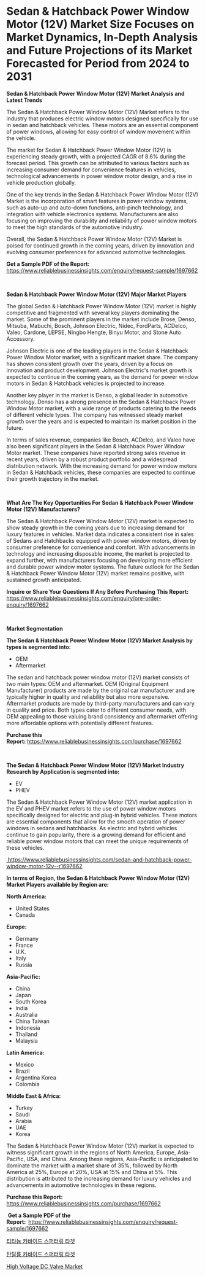 <p><h1>Sedan & Hatchback Power Window Motor (12V) Market Size Focuses on Market Dynamics, In-Depth Analysis and Future Projections of its Market Forecasted for Period from 2024 to 2031</h1></p><p><strong>Sedan & Hatchback Power Window Motor (12V) Market Analysis and Latest Trends</strong></p>
<p><p>The Sedan & Hatchback Power Window Motor (12V) Market refers to the industry that produces electric window motors designed specifically for use in sedan and hatchback vehicles. These motors are an essential component of power windows, allowing for easy control of window movement within the vehicle.</p><p>The market for Sedan & Hatchback Power Window Motor (12V) is experiencing steady growth, with a projected CAGR of 8.6% during the forecast period. This growth can be attributed to various factors such as increasing consumer demand for convenience features in vehicles, technological advancements in power window motor design, and a rise in vehicle production globally.</p><p>One of the key trends in the Sedan & Hatchback Power Window Motor (12V) Market is the incorporation of smart features in power window systems, such as auto-up and auto-down functions, anti-pinch technology, and integration with vehicle electronics systems. Manufacturers are also focusing on improving the durability and reliability of power window motors to meet the high standards of the automotive industry.</p><p>Overall, the Sedan & Hatchback Power Window Motor (12V) Market is poised for continued growth in the coming years, driven by innovation and evolving consumer preferences for advanced automotive technologies.</p></p>
<p><strong>Get a Sample PDF of the Report:&nbsp;</strong> <a href="https://www.reliablebusinessinsights.com/enquiry/request-sample/1697662">https://www.reliablebusinessinsights.com/enquiry/request-sample/1697662</a></p>
<p>&nbsp;</p>
<p><strong>Sedan & Hatchback Power Window Motor (12V) Major Market Players</strong></p>
<p><p>The global Sedan & Hatchback Power Window Motor (12V) market is highly competitive and fragmented with several key players dominating the market. Some of the prominent players in the market include Brose, Denso, Mitsuba, Mabuchi, Bosch, Johnson Electric, Nidec, FordParts, ACDelco, Valeo, Cardone, LEPSE, Ningbo Hengte, Binyu Motor, and Stone Auto Accessory.</p><p>Johnson Electric is one of the leading players in the Sedan & Hatchback Power Window Motor market, with a significant market share. The company has shown consistent growth over the years, driven by a focus on innovation and product development. Johnson Electric's market growth is expected to continue in the coming years, as the demand for power window motors in Sedan & Hatchback vehicles is projected to increase.</p><p>Another key player in the market is Denso, a global leader in automotive technology. Denso has a strong presence in the Sedan & Hatchback Power Window Motor market, with a wide range of products catering to the needs of different vehicle types. The company has witnessed steady market growth over the years and is expected to maintain its market position in the future.</p><p>In terms of sales revenue, companies like Bosch, ACDelco, and Valeo have also been significant players in the Sedan & Hatchback Power Window Motor market. These companies have reported strong sales revenue in recent years, driven by a robust product portfolio and a widespread distribution network. With the increasing demand for power window motors in Sedan & Hatchback vehicles, these companies are expected to continue their growth trajectory in the market.</p></p>
<p>&nbsp;</p>
<p><strong>What Are The Key Opportunities For Sedan & Hatchback Power Window Motor (12V) Manufacturers?</strong></p>
<p><p>The Sedan & Hatchback Power Window Motor (12V) market is expected to show steady growth in the coming years due to increasing demand for luxury features in vehicles. Market data indicates a consistent rise in sales of Sedans and Hatchbacks equipped with power window motors, driven by consumer preference for convenience and comfort. With advancements in technology and increasing disposable income, the market is projected to expand further, with manufacturers focusing on developing more efficient and durable power window motor systems. The future outlook for the Sedan & Hatchback Power Window Motor (12V) market remains positive, with sustained growth anticipated.</p></p>
<p><strong>Inquire or Share Your Questions If Any Before Purchasing This Report:</strong> <a href="https://www.reliablebusinessinsights.com/enquiry/pre-order-enquiry/1697662">https://www.reliablebusinessinsights.com/enquiry/pre-order-enquiry/1697662</a></p>
<p>&nbsp;</p>
<p><strong>Market Segmentation</strong></p>
<p><strong>The Sedan & Hatchback Power Window Motor (12V) Market Analysis by types is segmented into:</strong></p>
<p><ul><li>OEM</li><li>Aftermarket</li></ul></p>
<p><p>The sedan and hatchback power window motor (12V) market consists of two main types: OEM and aftermarket. OEM (Original Equipment Manufacturer) products are made by the original car manufacturer and are typically higher in quality and reliability but also more expensive. Aftermarket products are made by third-party manufacturers and can vary in quality and price. Both types cater to different consumer needs, with OEM appealing to those valuing brand consistency and aftermarket offering more affordable options with potentially different features.</p></p>
<p><strong>Purchase this Report:&nbsp;</strong><a href="https://www.reliablebusinessinsights.com/purchase/1697662">https://www.reliablebusinessinsights.com/purchase/1697662</a></p>
<p>&nbsp;</p>
<p><strong>The Sedan & Hatchback Power Window Motor (12V) Market Industry Research by Application is segmented into:</strong></p>
<p><ul><li>EV</li><li>PHEV</li></ul></p>
<p><p>The Sedan & Hatchback Power Window Motor (12V) market application in the EV and PHEV market refers to the use of power window motors specifically designed for electric and plug-in hybrid vehicles. These motors are essential components that allow for the smooth operation of power windows in sedans and hatchbacks. As electric and hybrid vehicles continue to gain popularity, there is a growing demand for efficient and reliable power window motors that can meet the unique requirements of these vehicles.</p></p>
<p><a href="https://www.reliablebusinessinsights.com/sedan-and-hatchback-power-window-motor-12v--r1697662">&nbsp;https://www.reliablebusinessinsights.com/sedan-and-hatchback-power-window-motor-12v--r1697662</a></p>
<p><strong>In terms of Region, the Sedan & Hatchback Power Window Motor (12V) Market Players available by Region are:</strong></p>
<p>
    <p> <strong> North America: </strong>
        <ul>
            <li>United States</li>
            <li>Canada</li>
        </ul>
        </p> 
    <p> <strong> Europe: </strong>
        <ul>
            <li>Germany</li>
            <li>France</li>
            <li>U.K.</li>
            <li>Italy</li>
            <li>Russia</li>
        </ul>
        </p> 
    <p> <strong> Asia-Pacific: </strong>
        <ul>
            <li>China</li>
            <li>Japan</li>
            <li>South Korea</li>
            <li>India</li>
            <li>Australia</li>
            <li>China Taiwan</li>
            <li>Indonesia</li>
            <li>Thailand</li>
            <li>Malaysia</li>
        </ul>
        </p> 
    <p> <strong> Latin America: </strong>
        <ul>
            <li>Mexico</li>
            <li>Brazil</li>
            <li>Argentina Korea</li>
            <li>Colombia</li>
        </ul>
        </p> 
    <p> <strong> Middle East & Africa: </strong>
        <ul>
            <li>Turkey</li>
            <li>Saudi</li>
            <li>Arabia</li>
            <li>UAE</li>
            <li>Korea</li>
        </ul>
    </p>
    </p>
<p><p>The Sedan & Hatchback Power Window Motor (12V) market is expected to witness significant growth in the regions of North America, Europe, Asia-Pacific, USA, and China. Among these regions, Asia-Pacific is anticipated to dominate the market with a market share of 35%, followed by North America at 25%, Europe at 20%, USA at 15% and China at 5%. This distribution is attributed to the increasing demand for luxury vehicles and advancements in automotive technologies in these regions.</p></p>
<p><strong>Purchase this Report: </strong><a href="https://www.reliablebusinessinsights.com/purchase/1697662">https://www.reliablebusinessinsights.com/purchase/1697662</a></p>
<p>&nbsp;<strong>Get a Sample PDF of the Report:&nbsp;&nbsp;</strong><a href="https://www.reliablebusinessinsights.com/enquiry/request-sample/1697662">https://www.reliablebusinessinsights.com/enquiry/request-sample/1697662</a></p>
<p><strong></strong></p>
<p><p><a href="https://github.com/rrmadityapu/Market-Research-Report-List-1/blob/main/102968493848.md">티타늄 카바이드 스퍼터링 타겟</a></p><p><a href="https://github.com/njolsky1/Market-Research-Report-List-1/blob/main/702859093849.md">탄탈륨 카바이드 스퍼터링 타겟</a></p><p><a href="https://issuu.com/reportprime-2/docs/high-voltage-dc-valve-market-size-2030.pptx">High Voltage DC Valve Market</a></p></p>